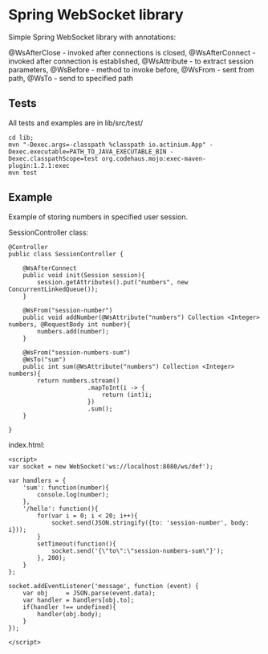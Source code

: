 # Spring WebSocket library

Simple Spring WebSocket library with annotations:

@WsAfterClose - invoked after connections is closed,
@WsAfterConnect - invoked after connection is established, 
@WsAttribute - to extract session parameters, 
@WsBefore - method to invoke before, 
@WsFrom - sent from path, 
@WsTo - send to specified path

## Tests
All tests and examples are in lib/src/test/

```
cd lib; 
mvn "-Dexec.args=-classpath %classpath io.actinium.App" -Dexec.executable=PATH_TO_JAVA_EXECUTABLE_BIN -Dexec.classpathScope=test org.codehaus.mojo:exec-maven-plugin:1.2.1:exec
mvn test
```

## Example
Example of storing numbers in specified user session.

SessionController class:
```
@Controller
public class SessionController {
    
    @WsAfterConnect
    public void init(Session session){
        session.getAttributes().put("numbers", new ConcurrentLinkedQueue());
    }
    
    @WsFrom("session-number")
    public void addNumber(@WsAttribute("numbers") Collection <Integer> numbers, @RequestBody int number){
        numbers.add(number);
    }
        
    @WsFrom("session-numbers-sum")
    @WsTo("sum")
    public int sum(@WsAttribute("numbers") Collection <Integer> numbers){
        return numbers.stream()
                      .mapToInt(i -> {
                          return (int)i;
                      })
                      .sum();
    }

}
```

index.html:
```
<script>
var socket = new WebSocket('ws://localhost:8080/ws/def');

var handlers = {
    'sum': function(number){
        console.log(number);
    },
    '/hello': function(){
        for(var i = 0; i < 20; i++){
            socket.send(JSON.stringify({to: 'session-number', body: i}));
        }
        setTimeout(function(){
            socket.send('{\"to\":\"session-numbers-sum\"}');
        }, 200);
    }
};

socket.addEventListener('message', function (event) {
    var obj     = JSON.parse(event.data);
    var handler = handlers[obj.to];
    if(handler !== undefined){
        handler(obj.body);
    }
});

</script>
```
